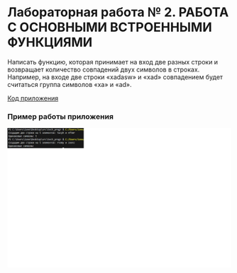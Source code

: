 # Лабораторная работа № 2. РАБОТА С ОСНОВНЫМИ ВСТРОЕННЫМИ ФУНКЦИЯМИ

Написать функцию, которая принимает на вход две
разных строки и возвращает количество совпадений двух символов в строках. Например, на входе две строки «xadasw» и
«xad» совпадением будет считаться группа символов «xa» и
«ad».

[Код приложения](main.py)

### Пример работы приложения
![Результат](result.png)